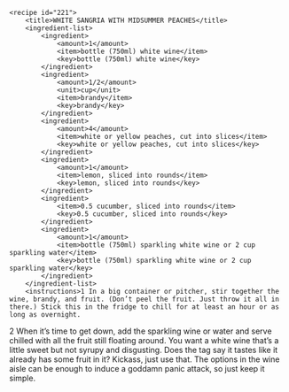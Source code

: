 <?xml version="1.0" encoding="UTF-8"?>
<!DOCTYPE gourmetDoc>
<gourmetDoc>

	<recipe id="221">
		<title>WHITE SANGRIA WITH MIDSUMMER PEACHES</title>
		<ingredient-list>
			<ingredient>
				<amount>1</amount>
				<item>bottle (750ml) white wine</item>
				<key>bottle (750ml) white wine</key>
			</ingredient>
			<ingredient>
				<amount>1/2</amount>
				<unit>cup</unit>
				<item>brandy</item>
				<key>brandy</key>
			</ingredient>
			<ingredient>
				<amount>4</amount>
				<item>white or yellow peaches, cut into slices</item>
				<key>white or yellow peaches, cut into slices</key>
			</ingredient>
			<ingredient>
				<amount>1</amount>
				<item>lemon, sliced into rounds</item>
				<key>lemon, sliced into rounds</key>
			</ingredient>
			<ingredient>
				<item>0.5 cucumber, sliced into rounds</item>
				<key>0.5 cucumber, sliced into rounds</key>
			</ingredient>
			<ingredient>
				<amount>1</amount>
				<item>bottle (750ml) sparkling white wine or 2 cup sparkling water</item>
				<key>bottle (750ml) sparkling white wine or 2 cup sparkling water</key>
			</ingredient>
		</ingredient-list>
		<instructions>1 In a big container or pitcher, stir together the wine, brandy, and fruit. (Don’t peel the fruit. Just throw it all in there.) Stick this in the fridge to chill for at least an hour or as long as overnight.
2 When it’s time to get down, add the sparkling wine or water and serve chilled with all the fruit still floating around.</instructions>
		<modifications>You want a white wine that’s a little sweet but not syrupy and disgusting. Does the tag say it tastes like it already has some fruit in it? Kickass, just use that. The options in the wine aisle can be enough to induce a goddamn panic attack, so just keep it simple.</modifications>
	</recipe>

</gourmetDoc>